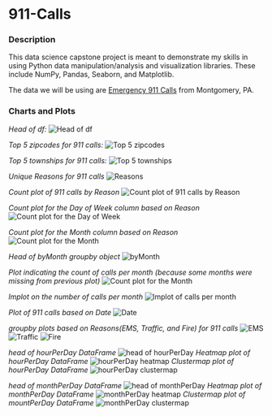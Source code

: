 # 911-Calls

### Description
This data science capstone project is meant to demonstrate my skills in using Python data manipulation/analysis 
and visualization libraries. These include NumPy, Pandas, Seaborn, and Matplotlib.

The data we will be using are [Emergency 911 Calls](https://www.kaggle.com/mchirico/montcoalert) from Montgomery, PA.

### Charts and Plots
*Head of df:*
![Head of df](https://github.com/davidry777/911-Calls/blob/master/images/charts/Screen%20Shot%202020-12-24%20at%2012.25.19%20PM.png)

*Top 5 zipcodes for 911 calls:*
![Top 5 zipcodes](https://github.com/davidry777/911-Calls/blob/master/images/charts/Screen%20Shot%202020-12-24%20at%2012.27.52%20PM.png)

*Top 5 townships for 911 calls:*
![Top 5 townships](https://github.com/davidry777/911-Calls/blob/master/images/charts/Screen%20Shot%202020-12-24%20at%2012.28.16%20PM.png)

*Unique Reasons for 911 calls*
![Reasons](https://github.com/davidry777/911-Calls/blob/master/images/charts/Screen%20Shot%202020-12-24%20at%2012.28.33%20PM.png)

*Count plot of 911 calls by Reason*
![Count plot of 911 calls by Reason](https://github.com/davidry777/911-Calls/blob/master/images/plots/Figure_1.png)

*Count plot for the Day of Week column based on Reason*
![Count plot for the Day of Week](https://github.com/davidry777/911-Calls/blob/master/images/plots/Figure_2.png)

*Count plot for the Month column based on Reason*
![Count plot for the Month](https://github.com/davidry777/911-Calls/blob/master/images/plots/Figure_3.png)

*Head of byMonth groupby object*
![byMonth](https://github.com/davidry777/911-Calls/blob/master/images/charts/Screen%20Shot%202020-12-24%20at%2012.28.54%20PM.png)

*Plot indicating the count of calls per month (because some months were missing from previous plot)*
![Count plot for the Month](https://github.com/davidry777/911-Calls/blob/master/images/plots/Figure_4.png)

*lmplot on the number of calls per month*
![lmplot of calls per month](https://github.com/davidry777/911-Calls/blob/master/images/plots/Figure_5.png)

*Plot of 911 calls based on Date*
![Date](https://github.com/davidry777/911-Calls/blob/master/images/plots/Figure_6.png)

*groupby plots based on Reasons(EMS, Traffic, and Fire) for 911 calls*
![EMS](https://github.com/davidry777/911-Calls/blob/master/images/plots/Figure_7_part1.png)
![Traffic](https://github.com/davidry777/911-Calls/blob/master/images/plots/Figure_7_part2.png)
![Fire](https://github.com/davidry777/911-Calls/blob/master/images/plots/Figure_7_part3.png)

*head of hourPerDay DataFrame*
![head of hourPerDay](https://github.com/davidry777/911-Calls/blob/master/images/charts/Screen%20Shot%202020-12-24%20at%2012.29.11%20PM.png)
*Heatmap plot of hourPerDay DataFrame*
![hourPerDay heatmap](https://github.com/davidry777/911-Calls/blob/master/images/plots/Figure_8.png)
*Clustermap plot of hourPerDay DataFrame*
![hourPerDay clustermap](https://github.com/davidry777/911-Calls/blob/master/images/plots/Figure_9.png)

*head of monthPerDay DataFrame*
![head of monthPerDay](https://github.com/davidry777/911-Calls/blob/master/images/charts/Screen%20Shot%202020-12-24%20at%2012.29.23%20PM.png)
*Heatmap plot of monthPerDay DataFrame*
![monthPerDay heatmap](https://github.com/davidry777/911-Calls/blob/master/images/plots/Figure_10.png)
*Clustermap plot of mountPerDay DataFrame*
![monthPerDay clustermap](https://github.com/davidry777/911-Calls/blob/master/images/plots/Figure_11.png)
